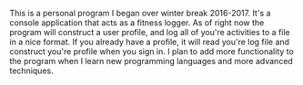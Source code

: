 This is a personal program I began over winter break 2016-2017. It's a console application that acts as a fitness logger. As
of right now the program will construct a user profile, and log all of you're activities to a file in a nice format. If you 
already have a profile, it will read you're log file and construct you're profile when you sign in. I plan to add more
functionality to the program when I learn new programming languages and more advanced techniques.
